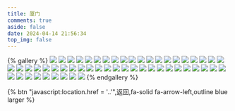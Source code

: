 ```yaml
---
title: 厦门
comments: true
aside: false
date: 2024-04-14 21:56:34
top_img: false
---
```


{% gallery %}
![](https://blogfiles.oss.fyz666.xyz/webp/a35600fd-3b20-446f-9f2d-2766456dcf8d.webp)
![](https://blogfiles.oss.fyz666.xyz/webp/a0cb7dcf-4e90-4202-9ea8-9390b2e5cce3.webp)
![](https://blogfiles.oss.fyz666.xyz/webp/4bf8a1ce-982e-4d57-bcad-2c13874613c5.webp)
![](https://blogfiles.oss.fyz666.xyz/webp/32a53aae-5a9c-4eff-b82e-de65b26f854c.webp)
![](https://blogfiles.oss.fyz666.xyz/webp/7fcb1fba-3960-45b5-bbbf-399cb7a8658c.webp)
![](https://blogfiles.oss.fyz666.xyz/webp/98d217cf-996b-46c4-870b-a17ab9074f7b.webp)
![](https://blogfiles.oss.fyz666.xyz/webp/cb981e34-1fc0-455c-8312-f629ba497bda.webp)
![](https://blogfiles.oss.fyz666.xyz/webp/fa26487d-aca4-472f-8266-b724b6a9c9f4.webp)
![](https://blogfiles.oss.fyz666.xyz/webp/f11acae3-dbd6-413c-a44b-a001af7ac18c.webp)
![](https://blogfiles.oss.fyz666.xyz/jpeg/6fa6859e-b263-447d-a58a-d51abdeb2f46.jpeg)
![](https://blogfiles.oss.fyz666.xyz/webp/4d22fe75-4e34-4d75-9259-789c88829807.webp)
![](https://blogfiles.oss.fyz666.xyz/webp/646a8bd0-414e-472e-ae58-351aa87fd4c5.webp)
![](https://blogfiles.oss.fyz666.xyz/jpeg/518c53bf-6406-48f8-89ca-69b2550f0d29.jpeg)
![](https://blogfiles.oss.fyz666.xyz/webp/067debbe-88b5-42c0-837d-39d4e9879cbd.webp)
![](https://blogfiles.oss.fyz666.xyz/webp/6312d133-71ef-46e5-9ca5-2bb157f4a297.webp)
![](https://blogfiles.oss.fyz666.xyz/webp/8e0d42cd-99e8-48f6-a6c4-ddb6d6e96678.webp)
![](https://blogfiles.oss.fyz666.xyz/webp/53dedc2a-bf2e-4468-ad75-7c72acf2f838.webp)
![](https://blogfiles.oss.fyz666.xyz/webp/a9192259-bdcb-44d5-bdb7-a3c0cbfbfb9f.webp)
![](https://blogfiles.oss.fyz666.xyz/webp/29fbc2af-afa9-4f07-bca3-0648f51ec186.webp)
![](https://blogfiles.oss.fyz666.xyz/webp/bb237989-132f-4e4b-83c6-1d060eba90f3.webp)
![](https://blogfiles.oss.fyz666.xyz/jpeg/5f5e9280-fabc-4670-9604-f7d65fd42d31.jpeg)
![](https://blogfiles.oss.fyz666.xyz/webp/ed71b30e-1d36-4f8a-8497-c932b26da186.webp)
![](https://blogfiles.oss.fyz666.xyz/webp/c403e14a-6d1a-42d3-8f90-28dd87fa489e.webp)
![](https://blogfiles.oss.fyz666.xyz/webp/3dd49316-b79a-4641-ba24-f5835f5d0a93.webp)
![](https://blogfiles.oss.fyz666.xyz/webp/b87e8e95-693e-4da3-98fa-26ae45af6049.webp)
![](https://blogfiles.oss.fyz666.xyz/webp/bf58d5f4-9d43-4eee-ba0f-c2031b4ba4dc.webp)
![](https://blogfiles.oss.fyz666.xyz/webp/26af9b4e-c4f3-466b-a05c-842dc34f3a61.webp)
![](https://blogfiles.oss.fyz666.xyz/webp/b644812b-2ec9-489a-828d-fb5b76077242.webp)
![](https://blogfiles.oss.fyz666.xyz/webp/32b4ea81-1130-4ec3-b05e-b6e7a394408b.webp)
![](https://blogfiles.oss.fyz666.xyz/webp/d5cfd42d-4fdf-45f3-83fc-2ebc59a2a699.webp)
![](https://blogfiles.oss.fyz666.xyz/webp/ae5dd064-33bf-4344-896d-a90800bed64d.webp)
![](https://blogfiles.oss.fyz666.xyz/webp/d96765ae-c31c-4b3b-9a02-d464043e2dca.webp)
![](https://blogfiles.oss.fyz666.xyz/webp/43cd8ac6-56b2-4a7c-81ad-5ecd01cc1cc7.webp)
![](https://blogfiles.oss.fyz666.xyz/webp/38306bbe-9837-4a8e-833d-8fadd0fc0006.webp)
![](https://blogfiles.oss.fyz666.xyz/jpeg/f1a90825-b899-487c-88b1-cb280aa95194.jpeg)
![](https://blogfiles.oss.fyz666.xyz/webp/b69850c9-e9f3-4438-b085-a12e822654dd.webp)
![](https://blogfiles.oss.fyz666.xyz/webp/a2393e6e-82b4-4b5e-bbdf-9125610fcd6f.webp)
![](https://blogfiles.oss.fyz666.xyz/webp/3d788c99-1499-40cb-8ace-05c50c292f9e.webp)
![](https://blogfiles.oss.fyz666.xyz/webp/74eabfab-eafc-49d0-8c41-122c7275ea56.webp)
![](https://blogfiles.oss.fyz666.xyz/webp/eb8d90cc-4dae-4dea-a798-763a1eabdac0.webp)
![](https://blogfiles.oss.fyz666.xyz/jpeg/5bba0ec1-ccb7-4f08-8f5f-769f5572ae67.jpeg)
![](https://blogfiles.oss.fyz666.xyz/webp/67043b85-e556-4834-84a2-ef811392b8dd.webp)
![](https://blogfiles.oss.fyz666.xyz/webp/eed6e5b4-1d9a-4c7b-8a32-2e80db2233aa.webp)
![](https://blogfiles.oss.fyz666.xyz/webp/214a27a1-e1f8-4d3b-8a78-92a8fb4e0940.webp)
![](https://blogfiles.oss.fyz666.xyz/webp/4d91cf20-452d-469c-a56c-90de33d7ddca.webp)
![](https://blogfiles.oss.fyz666.xyz/webp/934ebeb4-5e06-4267-98d9-dce5aaedc2a6.webp)
![](https://blogfiles.oss.fyz666.xyz/webp/f645a471-fa95-40c2-949b-6e9d5846bea1.webp)
![](https://blogfiles.oss.fyz666.xyz/webp/e58969f8-7f9c-43ce-85f0-eb9f654d6f12.webp)
![](https://blogfiles.oss.fyz666.xyz/webp/e8411c50-542b-49a2-8f93-43fe0033d2fc.webp)
![](https://blogfiles.oss.fyz666.xyz/webp/b1fd6c31-fdeb-44a5-815c-b0309d8e25fd.webp)
![](https://blogfiles.oss.fyz666.xyz/webp/86a6edb2-49fd-4a20-98d0-2bf8c4062748.webp)
![](https://blogfiles.oss.fyz666.xyz/webp/9815eb40-1c64-4cec-bca2-57dbafe2e723.webp)
![](https://blogfiles.oss.fyz666.xyz/webp/06311302-7f66-4b2f-9ee1-054abc8910cf.webp)
![](https://blogfiles.oss.fyz666.xyz/webp/3a4b336b-67ad-404a-9350-32d46563e35d.webp)
{% endgallery %}

{% btn "javascript:location.href = '..'",返回,fa-solid fa-arrow-left,outline blue larger %}
